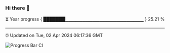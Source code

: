 ### Hi there 👋

⏳ Year progress { ███████▁▁▁▁▁▁▁▁▁▁▁▁▁▁▁▁▁▁▁▁▁▁▁ } 25.21 %

---

⏰ Updated on Tue, 02 Apr 2024 06:17:36 GMT

![Progress Bar CI](https://github.com/liununu/liununu/workflows/Progress%20Bar%20CI/badge.svg)
